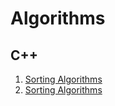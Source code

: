 # Algorithms
## C++
<ol>
  <a href="https://github.com/lithika-damnod/Algorithms/tree/master/sortingAlgorithms"><li>Sorting Algorithms</li></a>
  <a href="https://github.com/lithika-damnod/Algorithms/tree/master/graphAlgorithms"><li>Sorting Algorithms</li></a>
</ol>
